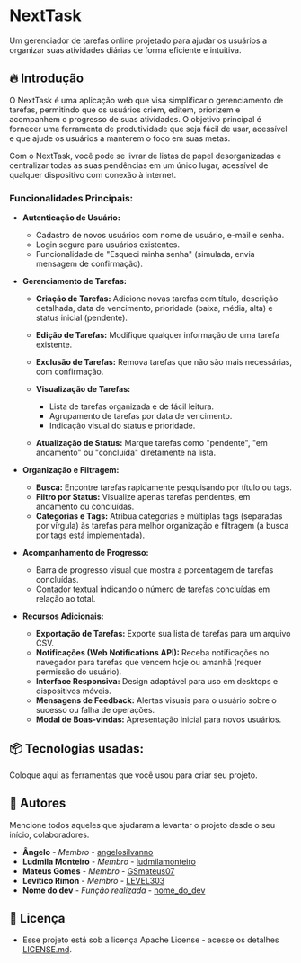 # NextTask

Um gerenciador de tarefas online projetado para ajudar os usuários a organizar suas atividades diárias de forma eficiente e intuitiva.

## 🔥 Introdução

O NextTask é uma aplicação web que visa simplificar o gerenciamento de tarefas, permitindo que os usuários criem, editem, priorizem e acompanhem o progresso de suas atividades. O objetivo principal é fornecer uma ferramenta de produtividade que seja fácil de usar, acessível e que ajude os usuários a manterem o foco em suas metas.

Com o NextTask, você pode se livrar de listas de papel desorganizadas e centralizar todas as suas pendências em um único lugar, acessível de qualquer dispositivo com conexão à internet.

### Funcionalidades Principais:

*   **Autenticação de Usuário:**
    *   Cadastro de novos usuários com nome de usuário, e-mail e senha.
    *   Login seguro para usuários existentes.
    *   Funcionalidade de "Esqueci minha senha" (simulada, envia mensagem de confirmação).
*   **Gerenciamento de Tarefas:**
  
    *   **Criação de Tarefas:** Adicione novas tarefas com título, descrição detalhada, data de vencimento, prioridade (baixa, média, alta) e status inicial (pendente).
    *   **Edição de Tarefas:** Modifique qualquer informação de uma tarefa existente.
    *   **Exclusão de Tarefas:** Remova tarefas que não são mais necessárias, com confirmação.
      
    *   **Visualização de Tarefas:**
      
        *   Lista de tarefas organizada e de fácil leitura.
        *   Agrupamento de tarefas por data de vencimento.
        *   Indicação visual do status e prioridade.
          
    *   **Atualização de Status:** Marque tarefas como "pendente", "em andamento" ou "concluída" diretamente na lista.
*   **Organização e Filtragem:**
  
    *   **Busca:** Encontre tarefas rapidamente pesquisando por título ou tags.
    *   **Filtro por Status:** Visualize apenas tarefas pendentes, em andamento ou concluídas.
    *   **Categorias e Tags:** Atribua categorias e múltiplas tags (separadas por vírgula) às tarefas para melhor organização e filtragem (a busca por tags está implementada).
      
*   **Acompanhamento de Progresso:**
  
    *   Barra de progresso visual que mostra a porcentagem de tarefas concluídas.
    *   Contador textual indicando o número de tarefas concluídas em relação ao total.
      
*   **Recursos Adicionais:**
    *   **Exportação de Tarefas:** Exporte sua lista de tarefas para um arquivo CSV.
    *   **Notificações (Web Notifications API):** Receba notificações no navegador para tarefas que vencem hoje ou amanhã (requer permissão do usuário).
    *   **Interface Responsiva:** Design adaptável para uso em desktops e dispositivos móveis.
    *   **Mensagens de Feedback:** Alertas visuais para o usuário sobre o sucesso ou falha de operações.
    *   **Modal de Boas-vindas:** Apresentação inicial para novos usuários.

## 📦 Tecnologias usadas:

Coloque aqui as ferramentas que você usou para criar seu projeto.

## 👷 Autores

Mencione todos aqueles que ajudaram a levantar o projeto desde o seu início, colaboradores.

* **Ângelo** - *Membro* - [angelosilvanno](https://github.com/angelosilvanno)
* **Ludmila Monteiro** - *Membro* - [ludmilamonteiro](https://github.com/LudmilaMonteiro)
* **Mateus Gomes** - *Membro* - [GSmateus07](https://github.com/GSmateus07)
* **Levítico Rimon** - *Membro* - [LEVEL303](https://github.com/LEVEL303)
* **Nome do dev** - *Função realizada* - [nome_do_dev](https://github.com/link_do_Perfil)

## 📄 Licença

* Esse projeto está sob a licença Apache License - acesse os detalhes [LICENSE.md](https://github.com/angelosilvanno/gerenciadortarefas/tree/main?tab=Apache-2.0-1-ov-file).
